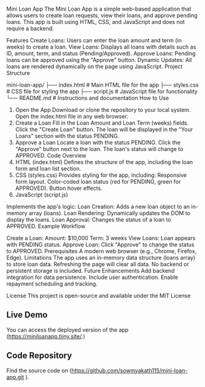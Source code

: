 Mini Loan App
The Mini Loan App is a simple web-based application that allows users to create loan requests, view their loans, and approve pending loans. This app is built using HTML, CSS, and JavaScript and does not require a backend.

Features
Create Loans: Users can enter the loan amount and term (in weeks) to create a loan.
View Loans: Displays all loans with details such as ID, amount, term, and status (Pending/Approved).
Approve Loans: Pending loans can be approved using the "Approve" button.
Dynamic Updates: All loans are rendered dynamically on the page using JavaScript.
Project Structure

mini-loan-app/
├── index.html       # Main HTML file for the app
├── styles.css       # CSS file for styling the app
├── script.js        # JavaScript file for functionality
└── README.md        # Instructions and documentation
How to Use
1. Open the App
Download or clone the repository to your local system.
Open the index.html file in any web browser.
2. Create a Loan
Fill in the Loan Amount and Loan Term (weeks) fields.
Click the "Create Loan" button.
The loan will be displayed in the "Your Loans" section with the status PENDING.
3. Approve a Loan
Locate a loan with the status PENDING.
Click the "Approve" button next to the loan.
The loan's status will change to APPROVED.
Code Overview
1. HTML (index.html)
Defines the structure of the app, including the loan form and loan list section.
2. CSS (styles.css)
Provides styling for the app, including:
Responsive form layout.
Color-coded loan status (red for PENDING, green for APPROVED).
Button hover effects.
3. JavaScript (script.js)

Implements the app's logic:
Loan Creation: Adds a new loan object to an in-memory array (loans).
Loan Rendering: Dynamically updates the DOM to display the loans.
Loan Approval: Changes the status of a loan to APPROVED.
Example Workflow

Create a Loan:
Amount: $10,000
Term: 3 weeks
View Loans:
Loan appears with PENDING status.
Approve Loan:
Click "Approve" to change the status to APPROVED.
Prerequisites
A modern web browser (e.g., Chrome, Firefox, Edge).
Limitations
The app uses an in-memory data structure (loans array) to store loan data. Refreshing the page will clear all data.
No backend or persistent storage is included.
Future Enhancements
Add backend integration for data persistence.
Include user authentication.
Enable repayment scheduling and tracking.

License
This project is open-source and available under the MIT License

## Live Demo
You can access the deployed version of the app (https://miniloanapp.tiiny.site/.)

## Code Repository
Find the source code on (https://github.com/sowmyakath115/mini-loan-app.git
).

